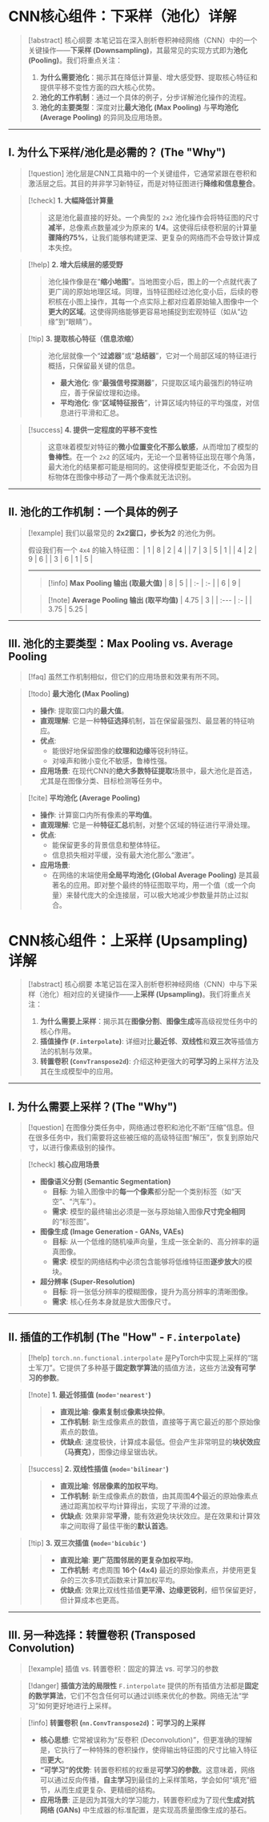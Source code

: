 # CNN核心组件：下采样（池化）详解

> [!abstract] 核心纲要
> 本笔记旨在深入剖析卷积神经网络（CNN）中的一个关键操作——**下采样 (Downsampling)**，其最常见的实现方式即为**池化 (Pooling)**。我们将重点关注：
> 1.  **为什么需要池化**：揭示其在降低计算量、增大感受野、提取核心特征和提供平移不变性方面的四大核心优势。
> 2.  **池化的工作机制**：通过一个具体的例子，分步详解池化操作的流程。
> 3.  **池化的主要类型**：深度对比**最大池化 (Max Pooling)** 与**平均池化 (Average Pooling)** 的异同及应用场景。

---

## Ⅰ. 为什么下采样/池化是必需的？ (The "Why")

> [!question]
> 池化层是CNN工具箱中的一个关键组件，它通常紧跟在卷积和激活层之后。其目的并非学习新特征，而是对特征图进行**降维和信息整合**。

> [!check] **1. 大幅降低计算量**
> > 这是池化最直接的好处。一个典型的 `2x2` 池化操作会将特征图的尺寸**减半**，总像素点数量减少为原来的 **1/4**。这使得后续卷积层的计算量**骤降约75%**，让我们能够构建更深、更复杂的网络而不会导致计算成本失控。

> [!help] **2. 增大后续层的感受野**
> > 池化操作像是在“**缩小地图**”。当地图变小后，图上的一个点就代表了更广阔的原始地理区域。同理，当特征图经过池化变小后，后续的卷积核在小图上操作，其每一个点实际上都对应着原始输入图像中一个**更大的区域**。这使得网络能够更容易地捕捉到宏观特征（如从“边缘”到“眼睛”）。

> [!tip] **3. 提取核心特征（信息浓缩）**
> > 池化层就像一个“**过滤器**”或“**总结器**”，它对一个局部区域的特征进行概括，只保留最关键的信息。
> > - **最大池化**: 像“**最强信号探测器**”，只提取区域内最强烈的特征响应，善于保留纹理和边缘。
> > - **平均池化**: 像“**区域特征报告**”，计算区域内特征的平均强度，对信息进行平滑和汇总。

> [!success] **4. 提供一定程度的平移不变性**
> > 这意味着模型对特征的**微小位置变化不那么敏感**，从而增加了模型的**鲁棒性**。在一个 `2x2` 的区域内，无论一个显著特征出现在哪个角落，最大池化的结果都可能是相同的。这使得模型更能泛化，不会因为目标物体在图像中移动了一两个像素就无法识别。

---

## Ⅱ. 池化的工作机制：一个具体的例子

> [!example] 我们以最常见的 **2x2窗口，步长为2** 的池化为例。
>
> 假设我们有一个 `4x4` 的输入特征图：
> | 1 | 8 | 2 | 4 |
> | 7 | 3 | 5 | 1 | 
> | 4 | 2 | 9 | 6 |
> | 3 | 6 | 1 | 5 |
>
> ---
>
> > [!info] **Max Pooling 输出 (取最大值)**
> > | 8 | 5 |
> > | :- | :- |
> > | 6 | 9 |
>
> > [!note] **Average Pooling 输出 (取平均值)**
> > | 4.75 | 3 |
> > | :--- | :- |
> > | 3.75 | 5.25 |

---

## Ⅲ. 池化的主要类型：Max Pooling vs. Average Pooling

> [!faq]
> 虽然工作机制相似，但它们的应用场景和效果有所不同。

> [!todo] **最大池化 (Max Pooling)**
> - **操作**: 提取窗口内的**最大值**。
> - **直观理解**: 它是一种**特征选择**机制，旨在保留最强烈、最显著的特征响应。
> - **优点**:
>   - 能很好地保留图像的**纹理和边缘**等锐利特征。
>   - 对噪声和微小变化不敏感，鲁棒性强。
> - **应用场景**: 在现代CNN的**绝大多数特征提取**场景中，最大池化是首选，尤其是在图像分类、目标检测等任务中。

> [!cite] **平均池化 (Average Pooling)**
> - **操作**: 计算窗口内所有像素的**平均值**。
> - **直观理解**: 它是一种**特征汇总**机制，对整个区域的特征进行平滑处理。
> - **优点**:
>   - 能保留更多的背景信息和整体特征。
>   - 信息损失相对平缓，没有最大池化那么“激进”。
> - **应用场景**:
>   - 在网络的末端使用**全局平均池化 (Global Average Pooling)** 是其最著名的应用。即对整个最终的特征图取平均，用一个值（或一个向量）来替代庞大的全连接层，可以极大地减少参数量并防止过拟合。

# CNN核心组件：上采样 (Upsampling) 详解

> [!abstract] 核心纲要
> 本笔记旨在深入剖析卷积神经网络（CNN）中与下采样（池化）相对应的关键操作——**上采样 (Upsampling)**。我们将重点关注：
> 1.  **为什么需要上采样**：揭示其在**图像分割**、**图像生成**等高级视觉任务中的核心作用。
> 2.  **插值操作 (`F.interpolate`)**: 详细对比**最近邻**、**双线性**和**双三次**等插值方法的机制与效果。
> 3.  **转置卷积 (`ConvTranspose2d`)**: 介绍这种更强大的**可学习的**上采样方法及其在生成模型中的应用。

---

## Ⅰ. 为什么需要上采样？(The "Why")

> [!question]
> 在图像分类任务中，网络通过卷积和池化不断“压缩”信息。但在很多任务中，我们需要将这些被压缩的高级特征图“解压”，恢复到原始尺寸，以进行像素级别的操作。

> [!check] **核心应用场景**
> - **图像语义分割 (Semantic Segmentation)**
>   - **目标**: 为输入图像中的**每一个像素**都分配一个类别标签（如“天空”、“汽车”）。
>   - **需求**: 模型的最终输出必须是一张与原始输入图像**尺寸完全相同**的“标签图”。
> - **图像生成 (Image Generation - GANs, VAEs)**
>   - **目标**: 从一个低维的随机噪声向量，生成一张全新的、高分辨率的逼真图像。
>   - **需求**: 模型的网络结构中必须包含能够将低维特征图**逐步放大**的模块。
> - **超分辨率 (Super-Resolution)**
>   - **目标**: 将一张低分辨率的模糊图像，提升为高分辨率的清晰图像。
>   - **需求**: 核心任务本身就是放大图像尺寸。

---

## Ⅱ. 插值的工作机制 (The "How" - `F.interpolate`)

> [!help]
> `torch.nn.functional.interpolate` 是PyTorch中实现上采样的“瑞士军刀”。它提供了多种基于**固定数学算法**的插值方法，这些方法**没有可学习的参数**。

> [!note] **1. 最近邻插值 (`mode='nearest'`)**
> > - **直观比喻**: **像素复制**或**像素块拉伸**。
> > - **工作机制**: 新生成像素点的数值，直接等于离它最近的那个原始像素点的数值。
> > - **优缺点**: 速度极快，计算成本最低。但会产生非常明显的**块状效应（马赛克）**，图像边缘呈锯齿状。

> [!success] **2. 双线性插值 (`mode='bilinear'`)**
> > - **直观比喻**: **邻居像素的加权平均**。
> > - **工作机制**: 新生成像素点的数值，由其周围**4个**最近的原始像素点通过距离加权平均计算得出，实现了平滑的过渡。
> > - **优缺点**: 效果非常**平滑**，能有效避免块状效应。是在效果和计算效率之间取得了最佳平衡的**默认首选**。

> [!tip] **3. 双三次插值 (`mode='bicubic'`)**
> > - **直观比喻**: **更广范围邻居的更复杂加权平均**。
> > - **工作机制**: 考虑周围 **16个 (4x4)** 最近的原始像素点，并使用更复杂的三次多项式函数来计算加权平均。
> > - **优缺点**: 效果比双线性插值**更平滑、边缘更锐利**，细节保留更好，但计算成本也更高。

---

## Ⅲ. 另一种选择：转置卷积 (Transposed Convolution)

> [!example]
> 插值 vs. 转置卷积：固定的算法 vs. 可学习的参数

> [!danger] **插值方法的局限性**
> `F.interpolate` 提供的所有插值方法都是**固定的数学算法**，它们不包含任何可以通过训练来优化的参数。网络无法“学习”如何更好地进行上采样。

> [!info] **转置卷积 (`nn.ConvTranspose2d`)：可学习的上采样**
> - **核心思想**: 它常被误称为“反卷积 (Deconvolution)”，但更准确的理解是，它执行了一种特殊的卷积操作，使得输出特征图的尺寸比输入特征图**更大**。
> - **“可学习”的优势**: 转置卷积核的权重是**可学习的参数**。这意味着，网络可以通过反向传播，**自主学习**到最佳的上采样策略，学会如何“填充”细节，从而生成更复杂、更精细的结构。
> - **应用场景**: 正是因为其强大的学习能力，转置卷积成为了现代**生成对抗网络 (GANs)** 中生成器的标准配置，是实现高质量图像生成的基石。
